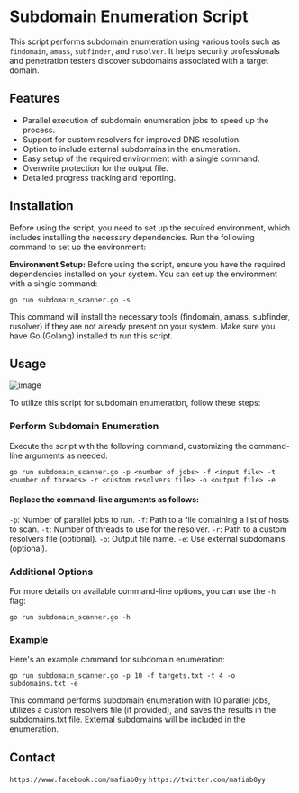 # Subdomain Enumeration Script

This script performs subdomain enumeration using various tools such as `findomain`, `amass`, `subfinder`, and `rusolver`. It helps security professionals and penetration testers discover subdomains associated with a target domain.

## Features

- Parallel execution of subdomain enumeration jobs to speed up the process.
- Support for custom resolvers for improved DNS resolution.
- Option to include external subdomains in the enumeration.
- Easy setup of the required environment with a single command.
- Overwrite protection for the output file.
- Detailed progress tracking and reporting.

## Installation

Before using the script, you need to set up the required environment, which includes installing the necessary dependencies. Run the following command to set up the environment:

 **Environment Setup:** Before using the script, ensure you have the required dependencies installed on your system. You can set up the environment with a single command:

```
go run subdomain_scanner.go -s
```
This command will install the necessary tools (findomain, amass, subfinder, rusolver) if they are not already present on your system. Make sure you have Go (Golang) installed to run this script.
## Usage
![image](https://github.com/M4fiaB0y/fas/assets/95071636/3ac6199f-07a4-4f44-af9c-a51bb7255fad)

To utilize this script for subdomain enumeration, follow these steps:

### Perform Subdomain Enumeration
Execute the script with the following command, customizing the command-line arguments as needed:
```
go run subdomain_scanner.go -p <number of jobs> -f <input file> -t <number of threads> -r <custom resolvers file> -o <output file> -e
```
#### Replace the command-line arguments as follows:
`-p`: Number of parallel jobs to run.
`-f`: Path to a file containing a list of hosts to scan.
`-t`: Number of threads to use for the resolver.
`-r`: Path to a custom resolvers file (optional).
`-o`: Output file name.
`-e`: Use external subdomains (optional).
### Additional Options
For more details on available command-line options, you can use the `-h` flag:
```
go run subdomain_scanner.go -h
```
### Example
Here's an example command for subdomain enumeration:
```
go run subdomain_scanner.go -p 10 -f targets.txt -t 4 -o subdomains.txt -e
```
This command performs subdomain enumeration with 10 parallel jobs, utilizes a custom resolvers file (if provided), and saves the results in the subdomains.txt file. External subdomains will be included in the enumeration.
## Contact 

`https://www.facebook.com/mafiab0yy`
`https://twitter.com/mafiab0yy`
 

